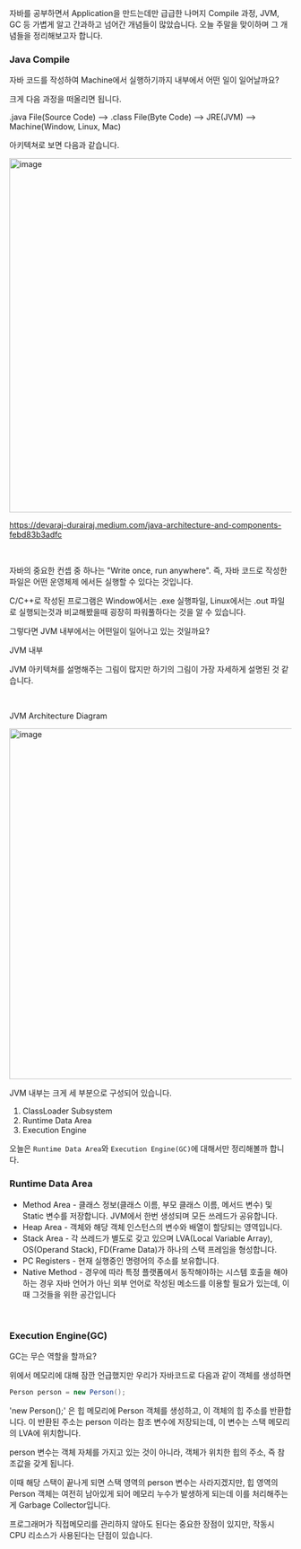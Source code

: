자바를 공부하면서 Application을 만드는데만 급급한 나머지 Compile 과정, JVM, GC 등 가볍게 알고 간과하고 넘어간 개념들이 많았습니다. 오늘 주말을 맞이하며 그 개념들을 정리해보고자 합니다.

### Java Compile

자바 코드를 작성하여 Machine에서 실행하기까지 내부에서 어떤 일이 일어날까요? 

크게 다음 과정을 떠올리면 됩니다.

.java File(Source Code) --> .class File(Byte Code) --> JRE(JVM) --> Machine(Window, Linux, Mac)

아키텍쳐로 보면 다음과 같습니다.


<img width="631" alt="image" src="https://github.com/HJC96/Study/assets/87226129/24f189ab-1d3e-41a4-ad65-5dc307d1e19f">

https://devaraj-durairaj.medium.com/java-architecture-and-components-febd83b3adfc

​

자바의 중요한 컨셉 중 하나는 "Write once, run anywhere". 즉, 자바 코드로 작성한 파일은 어떤 운영체제 에서든 실행할 수 있다는 것입니다. 

C/C++로 작성된 프로그램은 Window에서는 .exe 실행파일, Linux에서는 .out 파일로 실행되는것과 비교해봤을때 굉장히 파워풀하다는 것을 알 수 있습니다. 
​

그렇다면 JVM 내부에서는 어떤일이 일어나고 있는 것일까요?

JVM 내부

JVM 아키텍쳐를 설명해주는 그림이 많지만 하기의 그림이 가장 자세하게 설명된 것 같습니다.

​

JVM Architecture Diagram

<img width="625" alt="image" src="https://github.com/HJC96/Study/assets/87226129/9ff8f1ea-ba45-45d5-a8b6-0bc639b97a6c">


JVM 내부는 크게 세 부분으로 구성되어 있습니다.

1. ClassLoader Subsystem
2. Runtime Data Area
3. Execution Engine

오늘은 ```Runtime Data Area```와 ```Execution Engine(GC)```에 대해서만 정리해볼까 합니다.

### Runtime Data Area

- Method Area - 클래스 정보(클래스 이름, 부모 클래스 이름, 메서드 변수) 및 Static 변수를 저장합니다. JVM에서 한번 생성되며 모든 쓰레드가 공유합니다.
- Heap Area - 객체와 해당 객체 인스턴스의 변수와 배열이 할당되는 영역입니다. 
- Stack Area - 각 쓰레드가 별도로 갖고 있으며 LVA(Local Variable Array), OS(Operand Stack), FD(Frame Data)가 하나의 스택 프레임을 형성합니다.
- PC Registers - 현재 실행중인 명령어의 주소를 보유합니다.
- Native Method - 경우에 따라 특정 플랫폼에서 동작해야하는 시스템 호출을 해야하는 경우 자바 언어가 아닌 외부 언어로 작성된 메소드를 이용할 필요가 있는데, 이때 그것들을 위한 공간입니다

​

### Execution Engine(GC)
GC는 무슨 역할을 할까요? 

위에서 메모리에 대해 잠깐 언급했지만 우리가 자바코드로 다음과 같이 객체를 생성하면 

~~~java
Person person = new Person();
~~~

'new Person();' 은 힙 메모리에 Person 객체를 생성하고, 이 객체의 힙 주소를 반환합니다. 이 반환된 주소는 person 이라는 참조 변수에 저장되는데, 이 변수는 스택 메모리의 LVA에 위치합니다. 

​person 변수는 객체 자체를 가지고 있는 것이 아니라, 객체가 위치한 힙의 주소, 즉 참조값을 갖게 됩니다.

이때 해당 스택이 끝나게 되면 스택 영역의 person 변수는 사라지겠지만, 힙 영역의 Person 객체는 여전히 남아있게 되어 메모리 누수가 발생하게 되는데 이를 처리해주는게 Garbage Collector입니다.

프로그래머가 직접메모리를 관리하지 않아도 된다는 중요한 장점이 있지만, 작동시 CPU 리소스가 사용된다는 단점이 있습니다.

​

​
